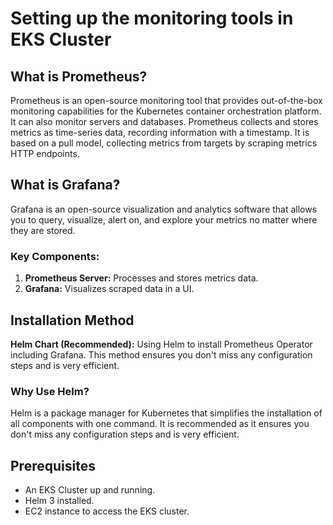 # Setting up the monitoring tools in EKS Cluster

What is Prometheus?
-------------------

Prometheus is an open-source monitoring tool that provides out-of-the-box monitoring capabilities for the Kubernetes container orchestration platform. It can also monitor servers and databases. Prometheus collects and stores metrics as time-series data, recording information with a timestamp. It is based on a pull model, collecting metrics from targets by scraping metrics HTTP endpoints.

What is Grafana?
----------------

Grafana is an open-source visualization and analytics software that allows you to query, visualize, alert on, and explore your metrics no matter where they are stored.


### Key Components:

1.  **Prometheus Server:** Processes and stores metrics data.
2.  **Grafana:** Visualizes scraped data in a UI.

Installation Method
-------------------
 **Helm Chart (Recommended):** Using Helm to install Prometheus Operator including Grafana. This method ensures you don't miss any configuration steps and is very efficient.

### Why Use Helm?

Helm is a package manager for Kubernetes that simplifies the installation of all components with one command. It is recommended as it ensures you don't miss any configuration steps and is very efficient.

Prerequisites
-------------

-   An EKS Cluster up and running.
-   Helm 3 installed.
-   EC2 instance to access the EKS cluster.

